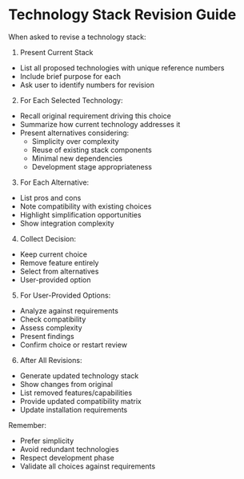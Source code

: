 # Technology Stack Revision Guide

When asked to revise a technology stack:

1. Present Current Stack
- List all proposed technologies with unique reference numbers
- Include brief purpose for each
- Ask user to identify numbers for revision

2. For Each Selected Technology:
- Recall original requirement driving this choice
- Summarize how current technology addresses it
- Present alternatives considering:
  - Simplicity over complexity
  - Reuse of existing stack components
  - Minimal new dependencies
  - Development stage appropriateness

3. For Each Alternative:
- List pros and cons
- Note compatibility with existing choices
- Highlight simplification opportunities
- Show integration complexity

4. Collect Decision:
- Keep current choice
- Remove feature entirely
- Select from alternatives
- User-provided option

5. For User-Provided Options:
- Analyze against requirements
- Check compatibility
- Assess complexity
- Present findings
- Confirm choice or restart review

6. After All Revisions:
- Generate updated technology stack
- Show changes from original
- List removed features/capabilities
- Provide updated compatibility matrix
- Update installation requirements

Remember:
- Prefer simplicity
- Avoid redundant technologies
- Respect development phase
- Validate all choices against requirements
